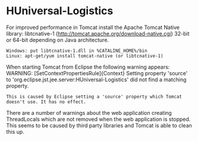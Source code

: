 HUniversal-Logistics
====================

For improved performance in Tomcat install the Apache Tomcat Native library:
	libtcnative-1 (http://tomcat.apache.org/download-native.cgi)
    32-bit or 64-bit depending on Java architecture.
    
	Windows: put libtcnative-1.dll in %CATALINE_HOME%/bin
	Linux: apt-get/yum install tomcat-native (or libtcnative-1)
	
	
When starting Tomcat from Eclipse the following warning appears:
	WARNING: [SetContextPropertiesRule]{Context} Setting property 'source'
	to 'org.eclipse.jst.jee.server:HUniversal-Logistics' did not find a
	matching property.
	
	This is caused by Eclipse setting a 'source' property which Tomcat
	doesn't use. It has no effect.


There are a number of warnings about the web application creating ThreadLocals
which are not removed when the web application is stopped. This seems to be 
caused by third party libraries and Tomcat is able to clean this up.
